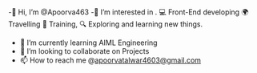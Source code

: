 -👋 Hi, I’m @Apoorva463
-👀 I’m interested in
  . 💻 Front-End developing
  🌍 Travelling
  🚀 Training,
  🔍 Exploring and learning new things.
- 🌱 I’m currently learning AIML Engineering
- 💞️ I’m looking to collaborate on Projects
- 📫 How to reach me @apoorvatalwar4603@gmail.com


<!---
Apoorva463/Apoorva463 is a ✨ special ✨ repository because its `README.md` (this file) appears on your GitHub profile.
You can click the Preview link to take a look at your changes.
--->
